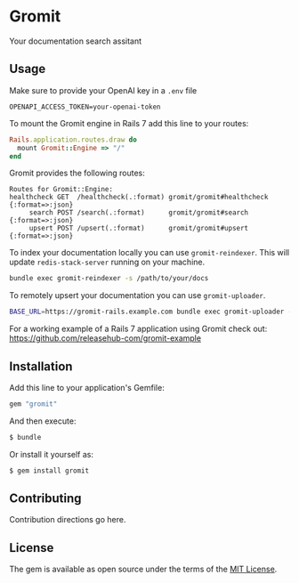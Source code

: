 # Gromit
Your documentation search assitant

## Usage

Make sure to provide your OpenAI key in a `.env` file
```
OPENAPI_ACCESS_TOKEN=your-openai-token
```

To mount the Gromit engine in Rails 7 add this line to your routes:
```ruby
Rails.application.routes.draw do
  mount Gromit::Engine => "/"
end
```

Gromit provides the following routes:
```
Routes for Gromit::Engine:
healthcheck GET  /healthcheck(.:format) gromit/gromit#healthcheck {:format=>:json}
     search POST /search(.:format)      gromit/gromit#search {:format=>:json}
     upsert POST /upsert(.:format)      gromit/gromit#upsert {:format=>:json}
```

To index your documentation locally you can use `gromit-reindexer`. This will update `redis-stack-server` running on your machine.
```bash
bundle exec gromit-reindexer -s /path/to/your/docs
```

To remotely upsert your documentation you can use `gromit-uploader`.
```bash
BASE_URL=https://gromit-rails.example.com bundle exec gromit-uploader -s /path/to/your/docs
```

For a working example of a Rails 7 application using Gromit check out:
https://github.com/releasehub-com/gromit-example

## Installation
Add this line to your application's Gemfile:

```ruby
gem "gromit"
```

And then execute:
```bash
$ bundle
```

Or install it yourself as:
```bash
$ gem install gromit
```

## Contributing
Contribution directions go here.

## License
The gem is available as open source under the terms of the [MIT License](https://opensource.org/licenses/MIT).
